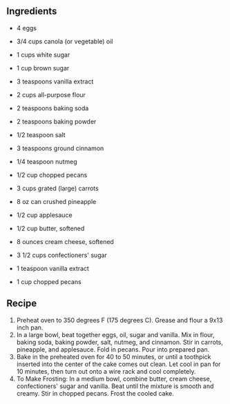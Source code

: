 Ingredients
-----------
* 4 eggs
* 3/4 cups canola (or vegetable) oil
* 1 cups white sugar
* 1 cup brown sugar
* 3 teaspoons vanilla extract
* 2 cups all-purpose flour
* 2 teaspoons baking soda
* 2 teaspoons baking powder
* 1/2 teaspoon salt
* 3 teaspoons ground cinnamon
* 1/4 teaspoon nutmeg
* 1/2 cup chopped pecans
* 3 cups grated (large) carrots
* 8 oz can crushed pineapple
* 1/2 cup applesauce

* 1/2 cup butter, softened
* 8 ounces cream cheese, softened
* 3 1/2 cups confectioners' sugar
* 1 teaspoon vanilla extract
* 1 cup chopped pecans

Recipe
------
1. Preheat oven to 350 degrees F (175 degrees C). Grease and flour a 9x13 inch
pan.
2. In a large bowl, beat together eggs, oil, sugar and vanilla. Mix in flour,
baking soda, baking powder, salt, nutmeg, and cinnamon. Stir in carrots,
pineapple, and applesauce. Fold in pecans. Pour into prepared pan.
3. Bake in the preheated oven for 40 to 50 minutes, or until a toothpick
inserted into the center of the cake comes out clean. Let cool in pan for 10
minutes, then turn out onto a wire rack and cool completely.
4. To Make Frosting: In a medium bowl, combine butter, cream cheese,
confectioners' sugar and vanilla. Beat until the mixture is smooth and creamy.
Stir in chopped pecans. Frost the cooled cake.
